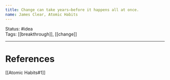 ```yaml
---
title: Change can take years—before it happens all at once.
name: James Clear, Atomic Habits
---
```


Status: #idea  
Tags: [[breakthrough]], [[change]]

---
# References
[[Atomic Habits#1]]